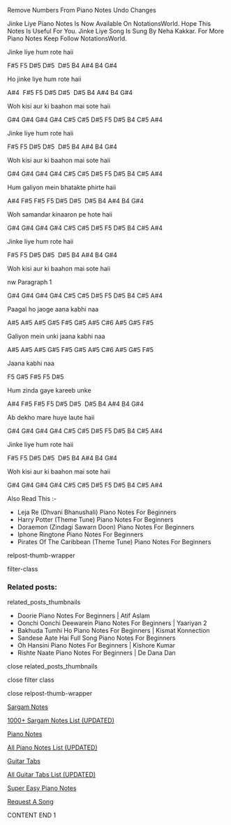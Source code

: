 
Remove Numbers From Piano Notes
Undo Changes

Jinke Liye Piano Notes Is Now Available On NotationsWorld. Hope This Notes Is Useful For You. Jinke Liye Song Is Sung By Neha Kakkar. For More Piano Notes Keep Follow NotationsWorld.

Jinke liye hum rote haii

F#5 F5 D#5 D#5  D#5 B4 A#4 B4 G#4

Ho jinke liye hum rote haii

A#4  F#5 F5 D#5 D#5  D#5 B4 A#4 B4 G#4

Woh kisi aur ki baahon mai sote haii

G#4 G#4 G#4 G#4 C#5 C#5 D#5 F5 D#5 B4 C#5 A#4

Jinke liye hum rote haii

F#5 F5 D#5 D#5  D#5 B4 A#4 B4 G#4

Woh kisi aur ki baahon mai sote haii

G#4 G#4 G#4 G#4 C#5 C#5 D#5 F5 D#5 B4 C#5 A#4

Hum galiyon mein bhatakte phirte haii

A#4 F#5 F#5 F5 D#5 D#5  D#5 B4 A#4 B4 G#4

Woh samandar kinaaron pe hote haii

G#4 G#4 G#4 G#4 C#5 C#5 D#5 F5 D#5 B4 C#5 A#4

Jinke liye hum rote haii

F#5 F5 D#5 D#5  D#5 B4 A#4 B4 G#4

Woh kisi aur ki baahon mai sote haii

nw Paragraph 1

G#4 G#4 G#4 G#4 C#5 C#5 D#5 F5 D#5 B4 C#5 A#4

Paagal ho jaoge aana kabhi naa

A#5 A#5 A#5 G#5 F#5 G#5 A#5 C#6 A#5 G#5 F#5

Galiyon mein unki jaana kabhi naa

A#5 A#5 A#5 G#5 F#5 G#5 A#5 C#6 A#5 G#5 F#5

Jaana kabhi naa

F5 G#5 F#5 F5 D#5

Hum zinda gaye kareeb unke

A#4 F#5 F#5 F5 D#5 D#5  D#5 B4 A#4 B4 G#4

Ab dekho mare huye laute haii

G#4 G#4 G#4 G#4 C#5 C#5 D#5 F5 D#5 B4 C#5 A#4

Jinke liye hum rote haii

F#5 F5 D#5 D#5  D#5 B4 A#4 B4 G#4

Woh kisi aur ki baahon mai sote haii

G#4 G#4 G#4 G#4 C#5 C#5 D#5 F5 D#5 B4 C#5 A#4

Also Read This :-

* Leja Re (Dhvani Bhanushali) Piano Notes For Beginners
* Harry Potter (Theme Tune) Piano Notes For Beginners
* Doraemon (Zindagi Sawarn Doon) Piano Notes For Beginners
* Iphone Ringtone Piano Notes For Beginners
* Pirates Of The Caribbean (Theme Tune) Piano Notes For Beginners

relpost-thumb-wrapper

filter-class

### Related posts:

related_posts_thumbnails

* Doorie Piano Notes For Beginners | Atif Aslam
* Oonchi Oonchi Deewarein Piano Notes For Beginners | Yaariyan 2
* Bakhuda Tumhi Ho Piano Notes For Beginners | Kismat Konnection
* Sandese Aate Hai Full Song Piano Notes For Beginners
* Oh Hansini Piano Notes For Beginners | Kishore Kumar
* Rishte Naate Piano Notes For Beginners | De Dana Dan

close related_posts_thumbnails

close filter class

close relpost-thumb-wrapper

[Sargam Notes](https://www.notationsworld.com/sargam-notes.html)

[1000+ Sargam Notes List (UPDATED)](https://www.notationsworld.com/all-songs-list-sargam-notes.html)

[Piano Notes](https://www.notationsworld.com/piano-notes.html)

[All Piano Notes List (UPDATED)](https://www.notationsworld.com/all-songs-list-piano-notes.html)

[Guitar Tabs](https://www.notationsworld.com/guitar-tabs.html)

[All Guitar Tabs List (UPDATED)](https://www.notationsworld.com/all-songs-list-guitar-tabs.html)

[Super Easy Piano Notes](https://studywall.in/)

[Request A Song](https://www.notationsworld.com/request-a-song.html)

CONTENT END 1

